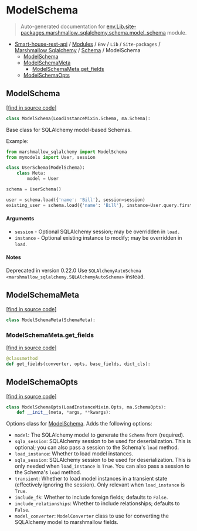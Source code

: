 # ModelSchema

> Auto-generated documentation for [env.Lib.site-packages.marshmallow_sqlalchemy.schema.model_schema](..\..\..\..\..\..\env\Lib\site-packages\marshmallow_sqlalchemy\schema\model_schema.py) module.

- [Smart-house-rest-api](..\..\..\..\..\README.md#description) / [Modules](..\..\..\..\..\MODULES.md#smart-house-rest-api-modules) / `Env` / `Lib` / `Site-packages` / [Marshmallow Sqlalchemy](..\index.md#marshmallow-sqlalchemy) / [Schema](index.md#schema) / ModelSchema
    - [ModelSchema](#modelschema)
    - [ModelSchemaMeta](#modelschemameta)
        - [ModelSchemaMeta.get_fields](#modelschemametaget_fields)
    - [ModelSchemaOpts](#modelschemaopts)

## ModelSchema

[[find in source code]](..\..\..\..\..\..\env\Lib\site-packages\marshmallow_sqlalchemy\schema\model_schema.py#L54)

```python
class ModelSchema(LoadInstanceMixin.Schema, ma.Schema):
```

Base class for SQLAlchemy model-based Schemas.

Example: 

```python
from marshmallow_sqlalchemy import ModelSchema
from mymodels import User, session

class UserSchema(ModelSchema):
    class Meta:
        model = User

schema = UserSchema()

user = schema.load({'name': 'Bill'}, session=session)
existing_user = schema.load({'name': 'Bill'}, instance=User.query.first())
```

#### Arguments

- `session` - Optional SQLAlchemy session; may be overridden in `load.`
- `instance` - Optional existing instance to modify; may be overridden in `load`.

#### Notes

Deprecated in version 0.22.0
    Use `SQLAlchemyAutoSchema <marshmallow_sqlalchemy.SQLAlchemyAutoSchema>` instead.

## ModelSchemaMeta

[[find in source code]](..\..\..\..\..\..\env\Lib\site-packages\marshmallow_sqlalchemy\schema\model_schema.py#L38)

```python
class ModelSchemaMeta(SchemaMeta):
```

### ModelSchemaMeta.get_fields

[[find in source code]](..\..\..\..\..\..\env\Lib\site-packages\marshmallow_sqlalchemy\schema\model_schema.py#L39)

```python
@classmethod
def get_fields(converter, opts, base_fields, dict_cls):
```

## ModelSchemaOpts

[[find in source code]](..\..\..\..\..\..\env\Lib\site-packages\marshmallow_sqlalchemy\schema\model_schema.py#L10)

```python
class ModelSchemaOpts(LoadInstanceMixin.Opts, ma.SchemaOpts):
    def __init__(meta, *args, **kwargs):
```

Options class for [ModelSchema](#modelschema).
Adds the following options:

- ``model``: The SQLAlchemy model to generate the `Schema` from (required).
- ``sqla_session``: SQLAlchemy session to be used for deserialization. This is optional; you
    can also pass a session to the Schema's `load` method.
- ``load_instance``: Whether to load model instances.
- ``sqla_session``: SQLAlchemy session to be used for deserialization.
    This is only needed when ``load_instance`` is `True`. You can also pass a session to the Schema's `load` method.
- ``transient``: Whether to load model instances in a transient state (effectively ignoring the session).
    Only relevant when ``load_instance`` is `True`.
- ``include_fk``: Whether to include foreign fields; defaults to `False`.
- ``include_relationships``: Whether to include relationships; defaults to `False`.
- ``model_converter``: `ModelConverter` class to use for converting the SQLAlchemy model to
    marshmallow fields.
